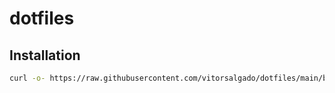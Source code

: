 # dotfiles

## Installation
```bash
curl -o- https://raw.githubusercontent.com/vitorsalgado/dotfiles/main/bootstrap | bash
```
